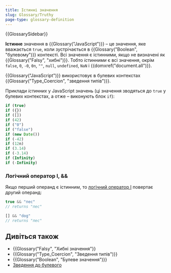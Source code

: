 ```yaml
---
title: Істинні значення
slug: Glossary/Truthy
page-type: glossary-definition
---
```


{{GlossarySidebar}}

**Істинне** значення в {{Glossary("JavaScript")}} – це значення, яке вважається `true`, коли зустрічається в {{Glossary("Boolean", "булевому")}} контексті. Всі значення є істинними, якщо не визначені як {{Glossary("Falsy", "хибні")}}. Тобто _істинними_ є всі значення, окрім `false`, `0`, `-0`, `0n`, `""`, `null`, `undefined`, `NaN` і {{domxref("document.all")}}.

{{Glossary("JavaScript")}} використовує в булевих контекстах {{Glossary("Type_Coercion", "зведення типів")}}.

Приклади _істинних_ у JavaScript значень (ці значення зводяться до `true` у булевих контекстах, а отже – виконують блок `if`):

```js
if (true)
if ({})
if ([])
if (42)
if ("0")
if ("false")
if (new Date())
if (-42)
if (12n)
if (3.14)
if (-3.14)
if (Infinity)
if (-Infinity)
```

### Логічний оператор І, &&

Якщо перший операнд є істинним, то [логічний оператор І](/uk/docs/Web/JavaScript/Reference/Operators/Logical_AND) повертає другий операнд:

```js
true && "пес"
// returns "пес"

[] && "dog"
// returns "пес"
```

## Дивіться також

- {{Glossary("Falsy", "Хибні значення"}}
- {{Glossary("Type_Coercion", "Зведення типів")}}
- {{Glossary("Boolean", "Булеве значення")}}
- [Зведення до булевого](/uk/docs/Web/JavaScript/Reference/Global_Objects/Boolean#zvedennia-do-bulevoho)
